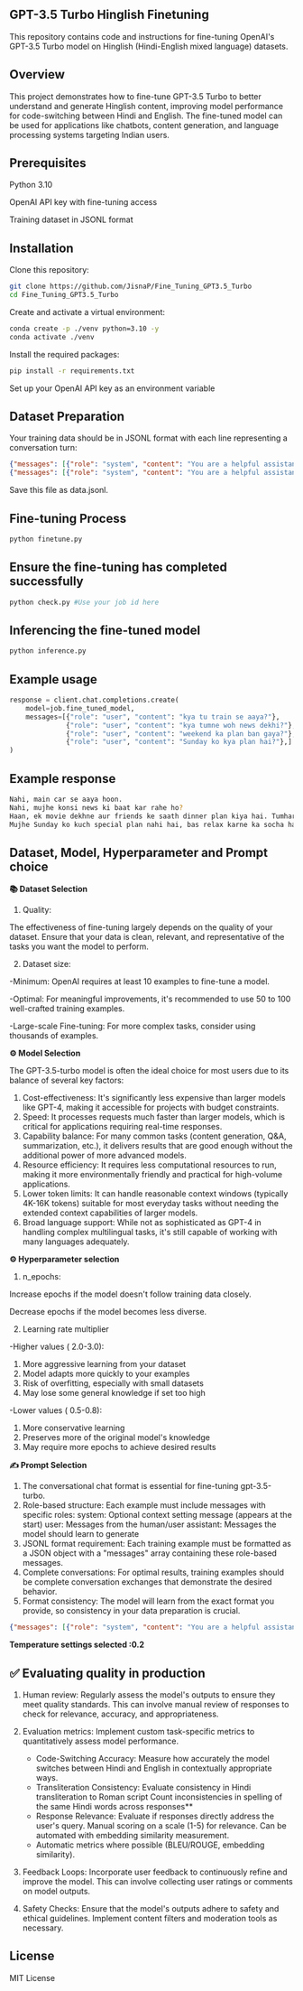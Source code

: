 ## GPT-3.5 Turbo Hinglish Finetuning
This repository contains code and instructions for fine-tuning OpenAI's GPT-3.5 Turbo model on Hinglish (Hindi-English mixed language) datasets.
## Overview
This project demonstrates how to fine-tune GPT-3.5 Turbo to better understand and generate Hinglish content, improving model performance for code-switching between Hindi and English. The fine-tuned model can be used for applications like chatbots, content generation, and language processing systems targeting Indian users.

## Prerequisites

Python 3.10

OpenAI API key with fine-tuning access

Training dataset in JSONL format

## Installation

Clone this repository:
```bash
git clone https://github.com/JisnaP/Fine_Tuning_GPT3.5_Turbo
cd Fine_Tuning_GPT3.5_Turbo

```

Create and activate a virtual environment:
```bash
conda create -p ./venv python=3.10 -y
conda activate ./venv

```
Install the required packages:
```bash
pip install -r requirements.txt
```
Set up your OpenAI API key as an environment variable

## Dataset Preparation
Your training data should be in JSONL format with each line representing a conversation turn:
```json
{"messages": [{"role": "system", "content": "You are a helpful assistant that responds in Hinglish."}, {"role": "user", "content": "Mujhe ek accha quote batao"}, {"role": "assistant", "content": "Zindagi me kabhi haar mat manna, kyunki success milne tak failure normal hai."}]}
{"messages": [{"role": "system", "content": "You are a helpful assistant that responds in Hinglish."}, {"role": "user", "content": "Weather kaisa hai aaj?"}, {"role": "assistant", "content": "Mujhe current weather ka data nahi hai, lekin mai aapko help kar sakta hoon forecast check karne me."}]}

```
Save this file as data.jsonl.
## Fine-tuning Process
```python
python finetune.py

```
## Ensure the fine-tuning has completed successfully
```python
python check.py #Use your job id here

```
## Inferencing the fine-tuned model 
```python
python inference.py 

```
## Example usage

```python
response = client.chat.completions.create(
    model=job.fine_tuned_model,
    messages=[{"role": "user", "content": "kya tu train se aaya?"},
              {"role": "user", "content": "kya tumne woh news dekhi?"},
              {"role": "user", "content": "weekend ka plan ban gaya?"},
              {"role": "user", "content": "Sunday ko kya plan hai?"},]
)

```
## Example response
```bash
Nahi, main car se aaya hoon.
Nahi, mujhe konsi news ki baat kar rahe ho?
Haan, ek movie dekhne aur friends ke saath dinner plan kiya hai. Tumhara kya plan hai?
Mujhe Sunday ko kuch special plan nahi hai, bas relax karne ka socha hai. Tumhara kya plan hai?

```
## Dataset, Model, Hyperparameter and Prompt choice
**📚 Dataset Selection**
1. Quality: 

The effectiveness of fine-tuning largely depends on the quality of your dataset. Ensure that your data is clean, relevant, and representative of the tasks you want the model to perform.

2. Dataset size:

-Minimum: OpenAI requires at least 10 examples to fine-tune a model.

-Optimal: For meaningful improvements, it's recommended to use 50 to 100 well-crafted training examples.

-Large-scale Fine-tuning: For more complex tasks, consider using thousands of examples. 

**⚙️ Model Selection**

The GPT-3.5-turbo model is often the ideal choice for most users due to its balance of several key factors:

1. Cost-effectiveness: It's significantly less expensive than larger models like GPT-4, making it accessible for projects with budget constraints.
2. Speed: It processes requests much faster than larger models, which is critical for applications requiring real-time responses.
3. Capability balance: For many common tasks (content generation, Q&A, summarization, etc.), it delivers results that are good enough without the additional power of more advanced models.
4. Resource efficiency: It requires less computational resources to run, making it more environmentally friendly and practical for high-volume applications.
5. Lower token limits: It can handle reasonable context windows (typically 4K-16K tokens) suitable for most everyday tasks without needing the extended context capabilities of larger models.
6. Broad language support: While not as sophisticated as GPT-4 in handling complex multilingual tasks, it's still capable of working with many languages adequately.

**⚙️ Hyperparameter selection**
1. n_epochs:

Increase epochs if the model doesn't follow training data closely.

Decrease epochs if the model becomes less diverse.

2. Learning rate multiplier

-Higher values ( 2.0-3.0):

1. More aggressive learning from your dataset
2. Model adapts more quickly to your examples
3. Risk of overfitting, especially with small datasets
4. May lose some general knowledge if set too high

-Lower values ( 0.5-0.8):

1. More conservative learning
2. Preserves more of the original model's knowledge
3. May require more epochs to achieve desired results


**✍️ Prompt Selection**

1. The conversational chat format is essential for fine-tuning gpt-3.5-turbo.
2. Role-based structure: Each example must include messages with specific roles:
system: Optional context setting message (appears at the start)
user: Messages from the human/user
assistant: Messages the model should learn to generate
3. JSONL format requirement: Each training example must be formatted as a JSON object with a "messages" array containing these role-based messages.
4. Complete conversations: For optimal results, training examples should be complete conversation exchanges that demonstrate the desired behavior.
5. Format consistency: The model will learn from the exact format you provide, so consistency in your data preparation is crucial.

```json
{"messages": [{"role": "system", "content": "You are a helpful assistant."}, {"role": "user", "content": "Hello!"}, {"role": "assistant", "content": "Hi there! How can I help you today?"}]}
```
**Temperature settings selected :0.2**


## ✅ Evaluating quality in production

1. Human review: Regularly assess the model's outputs to ensure they meet quality standards. This can involve manual review of responses to check for relevance, accuracy, and appropriateness.

2. Evaluation metrics: Implement custom task-specific metrics to quantitatively assess model performance.

   - Code-Switching Accuracy: Measure how accurately the model switches between Hindi and English in   contextually appropriate ways.
   - Transliteration Consistency: Evaluate consistency in Hindi transliteration to Roman script
     Count inconsistencies in spelling of the same Hindi words across responses**
   - Response Relevance: Evaluate if responses directly address the user's query.
     Manual scoring on a scale (1-5) for relevance.
     Can be automated with embedding similarity measurement.
   - Automatic metrics where possible (BLEU/ROUGE, embedding similarity).

3. Feedback Loops: Incorporate user feedback to continuously refine and improve the model. This can involve collecting user ratings or comments on model outputs.

4. Safety Checks: Ensure that the model's outputs adhere to safety and ethical guidelines. Implement content filters and moderation tools as necessary.


## License
MIT License

